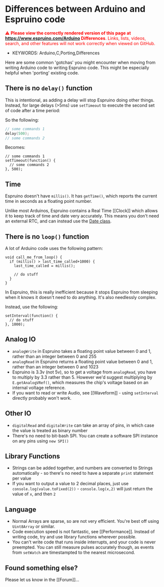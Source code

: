 <!--- Copyright (c) 2013 Gordon Williams, Pur3 Ltd. See the file LICENSE for copying permission. -->
Differences between Arduino and Espruino code
=======================================

<span style="color:red">:warning: **Please view the correctly rendered version of this page at https://www.espruino.com/Arduino Differences**. Links, lists, videos, search, and other features will not work correctly when viewed on GitHub.</span>

* KEYWORDS: Arduino,C,Porting,Differences

Here are some common 'gotchas' you might encounter when moving from writing Arduino code to writing Espruino code. This might be especially helpful when 'porting' existing code.


There is no `delay()` function
--------------------------

This is intentional, as adding a delay will stop Espruino doing other things. Instead, for large delays (>5ms) use `setTimeout` to execute the second set of code after a time period:

So the following:

```C
// some commands 1
delay(500);
// some commands 2
```

Becomes:

```
// some commands 1
setTimeout(function() {
  // some commands 2
}, 500);
```

Time
----

Espruino doesn't have `millis()`. It has `getTime()`, which reports the current time in seconds as a floating point number.

Unlike most Arduinos, Espruino contains a Real Time [[Clock]] which allows it to keep track of time and date very accurately. This means you don't need an external RTC, and can instead use the [Date class](/Reference#Date).


There is no `loop()` function
-------------------------

A lot of Arduino code uses the following pattern:

```
void call_me_from_loop() {
  if (millis() > last_time_called+1000) {
    last_time_called = millis();
    
    // do stuff
  }
}
```

In Espruino, this is really inefficient because it stops Espruino from sleeping when it knows it doesn't need to do anything. It's also needlessly complex.

Instead, use the following:

```
setInterval(function() {
  // do stuff
}, 1000);
```


Analog IO
---------

* `analogWrite` in Espruino takes a floating point value between 0 and 1, rather than an integer between 0 and 255
* `analogRead` in Espruino returns a floating point value between 0 and 1, rather than an integer between 0 and 1023
* Espruino is 3.3v (not 5v), so to get a voltage from `analogRead`, you have to multiply by 3.3 rather than 5. However we'd suggest multiplying by `E.getAnalogVRef()`, which measures the chip's voltage based on an internal voltage reference.
* If you want to read or write Audio, see [[Waveform]] - using `setInterval` directly probably won't work.


Other IO
--------

* `digitalRead` and `digitalWrite` can take an array of pins, in which case the value is treated as binary number
* There's no need to bit-bash SPI. You can create a software SPI instance on any pins using `new SPI()`


Library Functions
---------------

* Strings can be added together, and numbers are converted to Strings automatically - so there's no need to have a separate `print` statement per value
* If you want to output a value to 2 decimal places, just use `console.log(value.toFixed(2))` - `console.log(x,2)` will just return the value of `x`, and then `2`


Language
-------

* Normal Arrays are sparse, so are not very efficient. You're best off using `Uint8Array` or similar.
* Code execution speed is not fantastic, see [[Performance]]. Instead of writing code, try and use library functions wherever possible.
* You can't write code that runs inside interrupts, and your code is never preempted. You can still measure pulses accurately though, as events from `setWatch` are timestampted to the nearest microsecond.


Found something else?
-------------------

Please let us know in the [[Forum]]...
